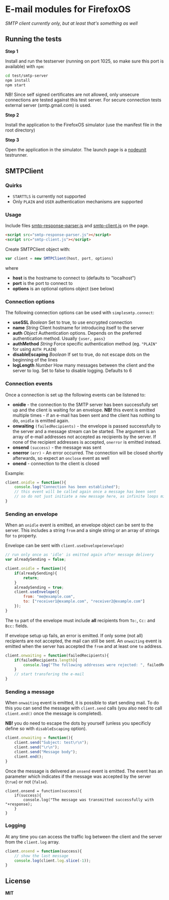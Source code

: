 # E-mail modules for FirefoxOS

*SMTP client currently only, but at least that's something as well*

## Running the tests

**Step 1**

Install and run the testserver (running on port 1025, so make sure this port is available) with `npm`:

```bash
cd test/smtp-server
npm install
npm start
```

NB! Since self signed certificates are not allowed, only unsecure connections are tested against this test server. For secure connection tests external server (smtp.gmail.com) is used.

**Step 2**

Install the application to the FirefoxOS simulator (use the manifest file in the root directory)

**Step 3**

Open the application in the simulator. The launch page is a [nodeunit](https://github.com/caolan/nodeunit) testrunner.

## SMTPClient

### Quirks

  * `STARTTLS` is currently not supported
  * Only `PLAIN` and `USER` authentication mechanisms are supported

### Usage

Include files [smtp-response-parser.js](smtp-client/smtp-response-parser.js) and [smtp-client.js](smtp-client/smtp-client.js) on the page.

```html
<script src="smtp-response-parser.js"></script>
<script src="smtp-client.js"></script>
```

Create SMTPClient object with: 

```javascript
var client = new SMTPClient(host, port, options)
```

where

  * **host** is the hostname to connect to (defaults to "localhost")
  * **port** is the port to connect to
  * **options** is an optional options object (see below)

### Connection options

The following connection options can be used with `simplesmtp.connect`:

  * **useSSL** *Boolean* Set to true, to use encrypted connection
  * **name** *String* Client hostname for introducing itself to the server
  * **auth** *Object* Authentication options. Depends on the preferred authentication method. Usually `{user, pass}`
  * **authMethod** *String* Force specific authentication method (eg. `"PLAIN"` for using `AUTH PLAIN`)
  * **disableEscaping** *Boolean* If set to true, do not escape dots on the beginning of the lines
  * **logLength** *Number* How many messages between the client and the server to log. Set to false to disable logging. Defaults to 6

### Connection events

Once a connection is set up the following events can be listened to:

  * **onidle** - the connection to the SMTP server has been successfully set up and the client is waiting for an envelope. **NB!** this event is emitted multiple times - if an e-mail has been sent and the client has nothing to do, `onidle` is emitted again.
  * **onwaiting** `(failedRecipients)` - the envelope is passed successfully to the server and a message stream can be started. The argument is an array of e-mail addresses not accepted as recipients by the server. If none of the recipient addresses is accepted, `onerror` is emitted instead.
  * **onsend** `(success)` - the message was sent
  * **onerror** `(err)` - An error occurred. The connection will be closed shortly afterwards, so expect an `onclose` event as well
  * **onend** - connection to the client is closed

Example:

```javascript
client.onidle = function(){
    console.log("Connection has been established");
    // this event will be called again once a message has been sent
    // so do not just initiate a new message here, as infinite loops might occur
}
```

### Sending an envelope

When an `onidle` event is emitted, an envelope object can be sent to the server.
This includes a string `from` and a single string or an array of strings for `to` property.

Envelope can be sent with `client.useEnvelope(envelope)`

```javascript
// run only once as 'idle' is emitted again after message delivery
var alreadySending = false;

client.onidle = function(){
    if(alreadySending){
        return;
    }
    alreadySending = true;
    client.useEnvelope({
        from: "me@example.com",
        to: ["receiver1@example.com", "receiver2@example.com"]
    });
}
```

The `to` part of the envelope must include **all** recipients from `To:`, `Cc:` and `Bcc:` fields.

If envelope setup up fails, an error is emitted. If only some (not all)
recipients are not accepted, the mail can still be sent. An `onwaiting` event
is emitted when the server has accepted the `from` and at least one `to`
address.

```javascript
client.onwaiting = function(failedRecipients){
    if(failedRecipients.length){
        console.log("The following addresses were rejected: ", failedRecipients);
    }
    // start transfering the e-mail
}
```

### Sending a message

When `onwaiting` event is emitted, it is possible to start sending mail. To do this
you can send the message with `client.send` calls (you also need to call `client.end()` once 
the message is completed). 

**NB!** you do need to escape the dots by yourself (unless you specificly define so with `disableEscaping` option).

```javascript
client.onwaiting = function(){
    client.send("Subject: test\r\n");
    client.send("\r\n");
    client.send("Message body");
    client.end();
}
```

Once the message is delivered an `onsend` event is emitted. The event has an
parameter which indicates if the message was accepted by the server (`true`) or not (`false`).

```
client.onsend = function(success){
    if(success){
        console.log("The message was transmitted successfully with "+response);
    }
}
```

### Logging

At any time you can access the traffic log between the client and the server from the `client.log` array.

```javascript
client.onsend = function(success){
    // show the last message
    console.log(client.log.slice(-1));
}
```

## License

**MIT**